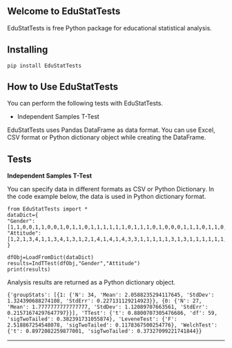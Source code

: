 ## Welcome to EduStatTests
EduStatTests is free Python package for educational statistical analysis.

## Installing

    pip install EduStatTests
    
## How to Use EduStatTests
You can perform the following tests with EduStatTests.

 - Independent Samples T-Test

EduStatTests uses Pandas DataFrame as data format. You can use Excel, CSV format or Python dictionary object while creating the DataFrame.

## Tests

**Independent  Samples T-Test**

You can specify data in different formats as CSV or Python Dictionary. In the code example below, the data is used in Python dictionary format.

	from EduStatTests import *
    dataDict={
    "Gender": [1,1,0,0,1,1,0,0,1,0,1,1,0,1,1,1,1,1,1,0,1,1,1,0,1,0,0,0,1,1,1,0,1,1,0,0,0,1,0,1,1,0,0,0,0,1,0,0,1,1,0,1,1,1,0,1,1,0,1,0,0],
    "Attitude":[1,2,1,3,4,1,1,3,4,1,3,1,2,1,4,1,4,1,4,3,3,1,1,1,1,1,3,1,3,1,1,1,1,1,1,1,1,4,3,1,4,4,1,2,1,1,1,1,1,2,4,1,4,2,1,4,1,4,1,1,1]
    }
    
	dfObj=LoadFromDict(dataDict)
	results=IndTTest(dfObj,"Gender","Attitude")
	print(results)


 Analysis results are returned as a Python dictionary object. 

    {'groupStats': [{1: {'N': 34, 'Mean': 2.0588235294117645, 'StdDev': 1.324390688274108, 'StdErr': 0.227131129214923}}, {0: {'N': 27, 'Mean': 1.7777777777777777, 'StdDev': 1.12089707663561, 'StdErr': 0.21571674297647797}}], 'TTest': {'t': 0.8800707305476686, 'df': 59, 'sigTwoTailed': 0.382391731055874}, 'LeveneTest': {'F': 2.518867254548078, 'sigTwoTailed': 0.1178367500254776}, 'WelchTest': {'t': 0.8972082259877001, 'sigTwoTailed': 0.37327099221741844}}

----------

 

